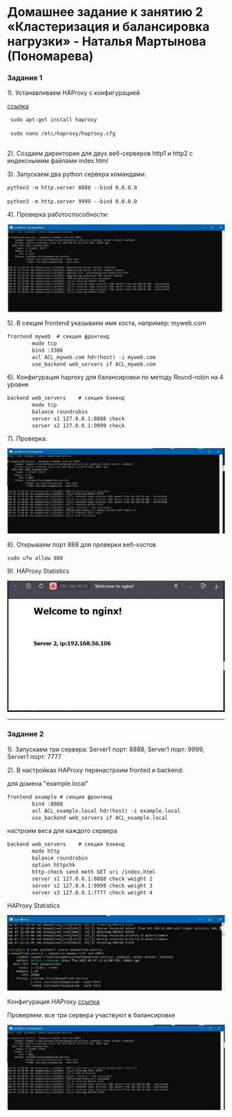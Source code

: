 # Домашнее задание к занятию 2 «Кластеризация и балансировка нагрузки» - Наталья Мартынова (Пономарева)

### Задание 1

1). Устанавливаем HAProxy c конфигурацией
 
[ссылка](https://github.com/NatoshFehn/hw-sflt-01/blob/main/haproxy.cfg)

```
 sudo apt-get install haproxy
 
 sudo nano /etc/haproxy/haproxy.cfg
  
```

2). Cоздаем директории для двух веб-серверов http1 и http2 с индекснымим файлами index.html

3). Запускаем два python сервера командами:

```
python3 -m http.server 8888 --bind 0.0.0.0

python3 -m http.server 9999 --bind 0.0.0.0

```
 
4). Проверка работоспособности:

![Снимок1](https://github.com/NatoshFehn/hw-sflt-01/blob/main/Снимок1.jpg)


5). В секции frontend указываем имя хоста, например: myweb.com

```
frontend myweb  # секция фронтенд
        mode tcp
        bind :3306
        acl ACL_myweb.com hdr(host) -i myweb.com
        use_backend web_servers if ACL_myweb.com

```

6). Конфигурация haproxy для балансировки по методу Round-robin на 4 уровне

```
backend web_servers    # секция бэкенд
        mode tcp
        balance roundrobin
        server s1 127.0.0.1:8888 check
        server s2 127.0.0.1:9999 check

```

7). Проверка:

![Снимок2](https://github.com/NatoshFehn/hw-sflt-01/blob/main/Снимок2.jpg)

8). Открываем порт 888 для проверки веб-хостов

```
sudo ufw allow 888

```

9). HAProxy Statistics

![Снимок3](https://github.com/NatoshFehn/hw-sflt-01/blob/main/Снимок3.jpg)



---

### Задание 2

1). Запускаем три сервера: Server1 порт: 8888, Server1 порт: 9999, Server1 порт: 7777

2). В настройках HAProxy перенастроим  fronted и backend:

для домена "example.local"

```
frontend example # секция фронтенд
        bind :8088
        acl ACL_example.local hdr(host) -i example.local
        use_backend web_servers if ACL_example.local
```

настроим веса для каждого сервера

```
backend web_servers    # секция бэкенд
        mode http
        balance roundrobin
        option httpchk
        http-check send meth GET uri /index.html
        server s1 127.0.0.1:8888 check weight 2
        server s2 127.0.0.1:9999 check weight 3
        server s3 127.0.0.1:7777 check weight 4
```


HAProxy Statistics

![Снимок4](https://github.com/NatoshFehn/hw-sflt-01/blob/main/Снимок4.jpg)



Конфигурация HAProxy 
[ссылка](https://github.com/NatoshFehn/hw-sflt-01/blob/main/haproxy_2.cfg)


Проверяем: все три сервера участвуют в балансировке

![Снимок5](https://github.com/NatoshFehn/hw-sflt-01/blob/main/Снимок5.jpg)
